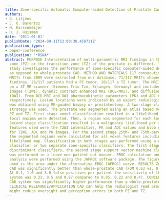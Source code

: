 ```yaml
---
title: Zone-specific Automatic Computer-aided Detection of Prostate Cancer in MRI
authors:
- G. Litjens
- J. O. Barentsz
- N. Karssemeijer
- H. J. Huisman
date: '2011-01-01'
publishDate: '2024-09-11T12:09:38.458711Z'
publication_types:
- paper-conference
publication: '*RSNA*'
abstract: PURPOSE Interpretation of multi-parametric MRI findings in the peripheral
  zone (PZ) or the transition zone (TZ) of the prostate is different. Therefore, this
  study investigates the performance of zone-specific computer-aided detection (CAD)
  as opposed to whole-prostate CAD. METHOD AND MATERIALS 117 consecutive prostate
  MRI?s from 2009 were extracted from our database. 71/117 MRI?s showed no malignant
  findings, 26/117 patients had a PZ tumor, 20/117 a TZ tumor. The MRI?s were acquired
  on a 3T MR scanner (Siemens Trio Tim, Erlangen, Germany) and included T2-weighted
  images (T2WI), dynamic contrast enhanced MRI (DCE-MRI), and diffusion-weighted images
  (DWI). From DCE-MRI and DWI pharmacokinetic parameters (PK) and ADC maps were calculated
  respectively. Lesion locations were indicated by an expert radiologist. Histology
  was obtained using MR-guided biopsy or prostatectomy. A two-stage classification
  strategy was used. The prostate was segmented using an atlas based method including
  PZ and TZ. First stage voxel classification resulted in a likelihood map, in which
  local maxima were detected. Then, a region was segmented for each local maximum.
  Second stage classification resulted in a malignancy likelihood per region. Voxel
  features used were the T2WI intensities, PK and ADC values and blob detection values
  for T2WI, ADC and PK images. For the second stage 25th- and 75th-percentiles within
  the segmented regions were calculated for all voxel features including the initial
  likelihood map. Classification in both stages was performed using a whole-prostate
  classifier or two separate zone-specific classifiers. The first stage used linear
  discriminant classifiers, the second stage support vector machine classifiers. Validation
  was performed in a leave-one-patient-out manner. FROC calculation and statistical
  analysis were performed using the JAFROC software package. The figure-of-merit (FOM)
  used is the area under the alternative FROC (AFROC) curve. RESULTS Zone-specific
  CAD was significantly better than whole-prostate CAD (FOM 0.63 vs. 0.48, p < 0.05).
  At 0.1, 1.0 and 3.0 false positives per patient the sensitivity of the zone-specific
  system was 0.23, 0.5 and 0.87 compared to 0.05, 0.22 and 0.47. CONCLUSION A zone-specific
  CAD system has significantly higher performance than a whole-prostate CAD system.
  CLINICAL RELEVANCE/APPLICATION CAD can help the radiologist read prostate MRI and
  might reduce oversight and perception errors in both PZ and TZ.
---
```

